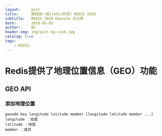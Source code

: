 ```yaml
---
layout:     post
title:      微信摇一摇(redis实现) REDIS 2020
subtitle:   REDIS 2020 Keynote 全记录
date:       2020-05-05
author:     BY
header-img: img/post-bg-cook.jpg
catalog: true
tags:
    - REDIS
---
```


# Redis提供了地理位置信息（GEO）功能

## GEO API

### 添加地理位置

    geoadd key longitude latitude member [longitude latitude member ...]  
    longitude ：经度  
    latitude ：纬度  
    member ：成员